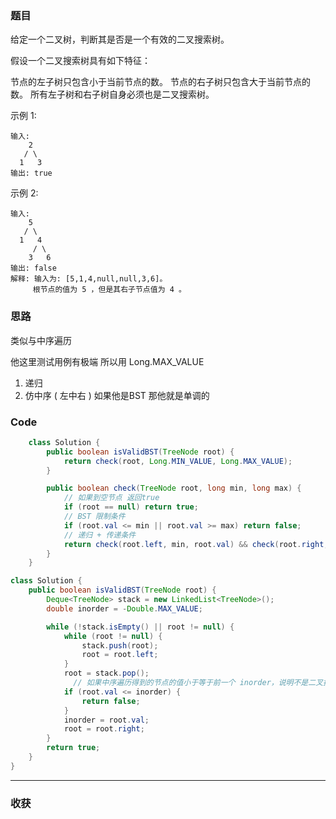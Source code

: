 ### 题目
给定一个二叉树，判断其是否是一个有效的二叉搜索树。

假设一个二叉搜索树具有如下特征：

节点的左子树只包含小于当前节点的数。
节点的右子树只包含大于当前节点的数。
所有左子树和右子树自身必须也是二叉搜索树。

示例 1:
```
输入:
    2
   / \
  1   3
输出: true
```
示例 2:
```
输入:
    5
   / \
  1   4
     / \
    3   6
输出: false
解释: 输入为: [5,1,4,null,null,3,6]。
     根节点的值为 5 ，但是其右子节点值为 4 。
```
### 思路

类似与中序遍历

他这里测试用例有极端 所以用 Long.MAX_VALUE

1. 递归
2. 仿中序 ( 左中右 ) 如果他是BST 那他就是单调的 

### Code
```java
    class Solution {
        public boolean isValidBST(TreeNode root) {
            return check(root, Long.MIN_VALUE, Long.MAX_VALUE);
        }

        public boolean check(TreeNode root, long min, long max) {
            // 如果到空节点 返回true
            if (root == null) return true;
            // BST 限制条件
            if (root.val <= min || root.val >= max) return false;
            // 递归 + 传递条件
            return check(root.left, min, root.val) && check(root.right, root.val, max);
        }
    }
```
```java
class Solution {
    public boolean isValidBST(TreeNode root) {
        Deque<TreeNode> stack = new LinkedList<TreeNode>();
        double inorder = -Double.MAX_VALUE;

        while (!stack.isEmpty() || root != null) {
            while (root != null) {
                stack.push(root);
                root = root.left;
            }
            root = stack.pop();
              // 如果中序遍历得到的节点的值小于等于前一个 inorder，说明不是二叉搜索树
            if (root.val <= inorder) {
                return false;
            }
            inorder = root.val;
            root = root.right;
        }
        return true;
    }
}
```
*** 
### 收获
